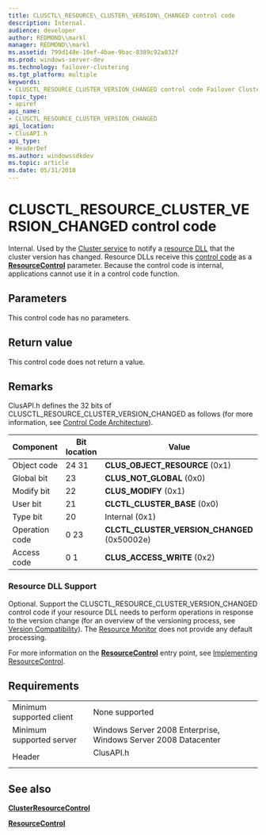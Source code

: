 ```yaml
---
title: CLUSCTL\_RESOURCE\_CLUSTER\_VERSION\_CHANGED control code
description: Internal.
audience: developer
author: REDMOND\\markl
manager: REDMOND\\markl
ms.assetid: 799d148e-10ef-4bae-9bac-8389c92a032f
ms.prod: windows-server-dev
ms.technology: failover-clustering
ms.tgt_platform: multiple
keywords:
- CLUSCTL_RESOURCE_CLUSTER_VERSION_CHANGED control code Failover Cluster
topic_type:
- apiref
api_name:
- CLUSCTL_RESOURCE_CLUSTER_VERSION_CHANGED
api_location:
- ClusAPI.h
api_type:
- HeaderDef
ms.author: windowssdkdev
ms.topic: article
ms.date: 05/31/2018
---
```


# CLUSCTL\_RESOURCE\_CLUSTER\_VERSION\_CHANGED control code

Internal. Used by the [Cluster service](cluster-service.md) to notify a [resource DLL](resource-dlls.md) that the cluster version has changed. Resource DLLs receive this [control code](about-control-codes.md) as a [**ResourceControl**](/previous-versions/windows/desktop/api/ResApi/nc-resapi-presource_control_routine) parameter. Because the control code is internal, applications cannot use it in a control code function.

## Parameters

This control code has no parameters.

## Return value

This control code does not return a value.

## Remarks

ClusAPI.h defines the 32 bits of CLUSCTL\_RESOURCE\_CLUSTER\_VERSION\_CHANGED as follows (for more information, see [Control Code Architecture](control-code-architecture.md)).



| Component      | Bit location | Value                                                      |
|----------------|--------------|------------------------------------------------------------|
| Object code    | 24 31        | **CLUS\_OBJECT\_RESOURCE** (0x1)<br/>                |
| Global bit     | 23           | **CLUS\_NOT\_GLOBAL** (0x0)<br/>                     |
| Modify bit     | 22           | **CLUS\_MODIFY** (0x1)<br/>                          |
| User bit       | 21           | **CLCTL\_CLUSTER\_BASE** (0x0)<br/>                  |
| Type bit       | 20           | Internal (0x1)<br/>                                  |
| Operation code | 0 23         | **CLCTL\_CLUSTER\_VERSION\_CHANGED** (0x50002e)<br/> |
| Access code    | 0 1          | **CLUS\_ACCESS\_WRITE** (0x2)<br/>                   |



 

### Resource DLL Support

Optional. Support the CLUSCTL\_RESOURCE\_CLUSTER\_VERSION\_CHANGED control code if your resource DLL needs to perform operations in response to the version change (for an overview of the versioning process, see [Version Compatibility](version-compatibility.md)). The [Resource Monitor](resource-monitor.md) does not provide any default processing.

For more information on the [**ResourceControl**](/previous-versions/windows/desktop/api/ResApi/nc-resapi-presource_control_routine) entry point, see [Implementing ResourceControl](implementing-resourcecontrol.md).

## Requirements



|                                     |                                                                                      |
|-------------------------------------|--------------------------------------------------------------------------------------|
| Minimum supported client<br/> | None supported<br/>                                                            |
| Minimum supported server<br/> | Windows Server 2008 Enterprise, Windows Server 2008 Datacenter<br/>            |
| Header<br/>                   | <dl> <dt>ClusAPI.h</dt> </dl> |



## See also

<dl> <dt>

[**ClusterResourceControl**](/previous-versions/windows/desktop/api/ClusAPI/nf-clusapi-clusterresourcecontrol)
</dt> <dt>

[**ResourceControl**](/previous-versions/windows/desktop/api/ResApi/nc-resapi-presource_control_routine)
</dt> </dl>

 

 





